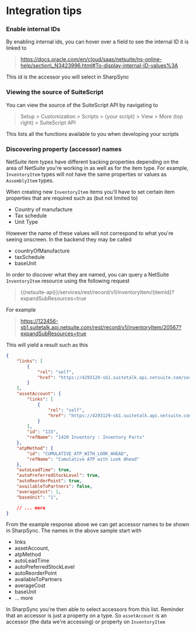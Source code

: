 # Integration tips

### Enable internal IDs

By enabling internal ids, you can hover over a field to see the internal ID it is linked to

> https://docs.oracle.com/en/cloud/saas/netsuite/ns-online-help/section\_N3423996.html#To-display-internal-ID-values%3A

This id is the accessor you will select in SharpSync

### Viewing the source of SuiteScript

You can view the source of the SuiteScript API by navigating to

> Setup > Customization > Scripts > {your script} > View > More (top right) > SuiteScript API

This lists all the functions available to you when developing your scripts



### Discovering property (accessor) names

NetSuite item types have different backing properties depending on the area of NetSuite you're working in as well as for the item type. For example, `InventoryItem` types will not have the same properties or values as `AssemblyItem` types.

When creating new `InventoryItem` items you'll have to set certain item properties that are required such as (but not limited to)

* Country of manufacture
* Tax schedule
* Unit Type

However the name of these values will not correspond to what you're seeing onscreen. In the backend they may be called

* countryOfManufacture
* taxSchedule
* baseUnit

In order to discover what they are named, you can query a NetSuite `InventoryItem` resource using the following request

> \{{netsuite-api\}}/services/rest/record/v1/inventoryItem/{itemId}?expandSubResources=true

For example

> https://123456-sb1.suitetalk.api.netsuite.com/rest/record/v1/inventoryItem/20567?expandSubResources=true

This will yield a result such as this

```json
{
    "links": [
        {
            "rel": "self",
            "href": "https://4293129-sb1.suitetalk.api.netsuite.com/services/rest/record/v1/inventoryItem/20567?expandSubResources=true"
        }
    ],
    "assetAccount": {
        "links": [
            {
                "rel": "self",
                "href": "https://4293129-sb1.suitetalk.api.netsuite.com/services/rest/record/v1/account/133"
            }
        ],
        "id": "133",
        "refName": "1420 Inventory : Inventory Parts"
    },
    "atpMethod": {
        "id": "CUMULATIVE_ATP_WITH_LOOK_AHEAD",
        "refName": "Cumulative ATP with Look Ahead"
    },
    "autoLeadTime": true,
    "autoPreferredStockLevel": true,
    "autoReorderPoint": true,
    "availableToPartners": false,
    "averageCost": 1,
    "baseUnit": "1",

    // ... more 
}
```

From the example response above we can get accessor names to be shown in SharpSync. The names in the above sample start with

* links
* assetAccount,
* atpMethod
* autoLeadTime
* autoPreferredStockLevel
* autoReorderPoint
* availableToPartners
* averageCost
* baseUnit
* ... more

In SharpSync you're then able to select accessors from this list. Reminder that an accessor is just a property on a type. So `assetAccount` is an accessor (the data we're accessing) or property on `InventoryItem`
